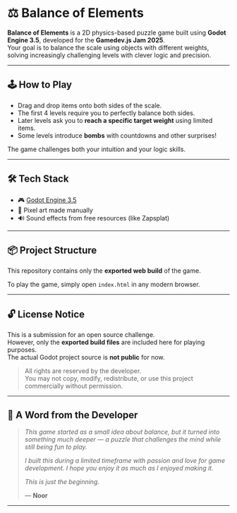 # ⚖️ Balance of Elements

**Balance of Elements** is a 2D physics-based puzzle game built using **Godot Engine 3.5**, developed for the **Gamedev.js Jam 2025**.  
Your goal is to balance the scale using objects with different weights, solving increasingly challenging levels with clever logic and precision.

---

## 🕹️ How to Play

- Drag and drop items onto both sides of the scale.
- The first 4 levels require you to perfectly balance both sides.
- Later levels ask you to **reach a specific target weight** using limited items.
- Some levels introduce **bombs** with countdowns and other surprises!

The game challenges both your intuition and your logic skills.

---

## 🛠️ Tech Stack

- 🎮 [Godot Engine 3.5](https://godotengine.org/)
- 🎨 Pixel art made manually
- 🔊 Sound effects from free resources (like Zapsplat)

---

## 📦 Project Structure

This repository contains only the **exported web build** of the game.


To play the game, simply open `index.html` in any modern browser.

---

## 🔓 License Notice

This is a submission for an open source challenge.  
However, only the **exported build files** are included here for playing purposes.  
The actual Godot project source is **not public** for now.

> All rights are reserved by the developer.  
> You may not copy, modify, redistribute, or use this project commercially without permission.

---

## 💬 A Word from the Developer

> *This game started as a small idea about balance, but it turned into something much deeper — a puzzle that challenges the mind while still being fun to play.*
>
> *I built this during a limited timeframe with passion and love for game development. I hope you enjoy it as much as I enjoyed making it.*
>
> *This is just the beginning.*  
>
> — **Noor**

---

